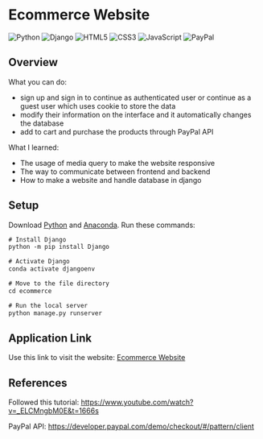 # Ecommerce Website
![Python](https://img.shields.io/badge/python-3670A0?style=for-the-badge&logo=python&logoColor=ffdd54)
![Django](https://img.shields.io/badge/django-%23092E20.svg?style=for-the-badge&logo=django&logoColor=white)
![HTML5](https://img.shields.io/badge/html5-%23E34F26.svg?style=for-the-badge&logo=html5&logoColor=white)
![CSS3](https://img.shields.io/badge/css3-%231572B6.svg?style=for-the-badge&logo=css3&logoColor=white)
![JavaScript](https://img.shields.io/badge/javascript-%23323330.svg?style=for-the-badge&logo=javascript&logoColor=%23F7DF1E)
![PayPal](https://img.shields.io/badge/PayPal-00457C?style=for-the-badge&logo=paypal&logoColor=white)

## Overview

What you can do:

* sign up and sign in to continue as authenticated user or continue as a guest user which uses cookie to store the data
* modify their information on the interface and it automatically changes the database
* add to cart and purchase the products through PayPal API

What I learned:

* The usage of media query to make the website responsive
* The way to communicate between frontend and backend
* How to make a website and handle database in django

## Setup

Download [Python](https://www.python.org/downloads/) and [Anaconda](https://www.anaconda.com/products/distribution).
Run these commands:

```diff
# Install Django
python -m pip install Django

# Activate Django
conda activate djangoenv

# Move to the file directory
cd ecommerce

# Run the local server
python manage.py runserver
```

## Application Link
Use this link to visit the website: [Ecommerce Website](https://ecomweb2022.herokuapp.com/)

## References
Followed this tutorial: https://www.youtube.com/watch?v=_ELCMngbM0E&t=1666s

PayPal API: https://developer.paypal.com/demo/checkout/#/pattern/client
